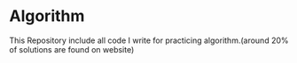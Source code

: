 # Algorithm
This Repository include all code I write for practicing algorithm.(around 20% of solutions are found on website)
